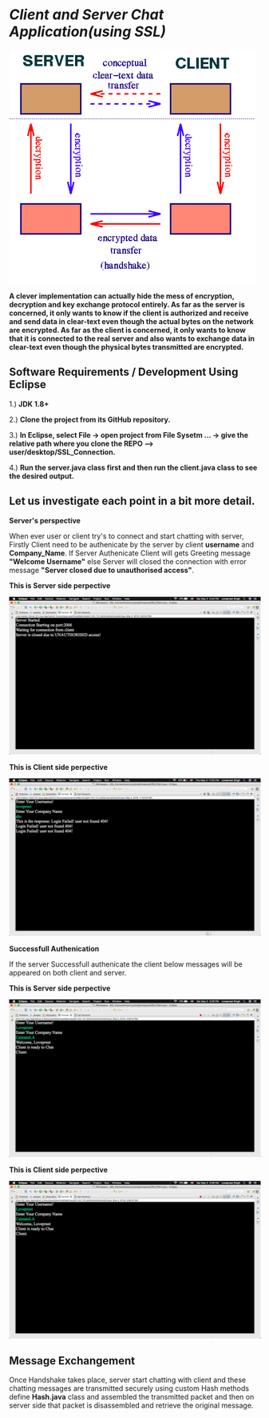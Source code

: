 # *Client and Server Chat Application(using SSL)*

![Project Logo](https://github.com/loveshah751/Client_Server-SSL-/blob/master/images/seo.png)

**A clever implementation can actually hide the mess of encryption, decryption and key exchange protocol entirely. As far as the server is concerned, it only wants to know if the client is authorized and receive and send data in clear-text even though the actual bytes on the network are encrypted. As far as the client is concerned, it only wants to know that it is connected to the real server and also wants to exchange data in clear-text even though the physical bytes transmitted are encrypted.**

## Software Requirements / Development Using Eclipse
1.) **JDK 1.8+**

2.) **Clone the project from its GitHub repository.**

3.) **In Eclipse, select File -> open project from File Sysetm ... -> give the relative path where you clone the REPO --> user/desktop/SSL_Connection.**

4.) **Run the server.java class first and then run the client.java class to see the desired output.**



## Let us investigate each point in a bit more detail.

**Server's perspective** 

When ever user or client try's to connect and start chatting with server, Firstly Client need to be authenicate by the server by client **username** and **Company_Name**. If Server Authenicate Client will gets Greeting message **"Welcome Username"** else Server will closed the connection with error message **"Server closed due to unauthorised access"**.

**This is Server side perpective**

![MacDown logo](https://github.com/loveshah751/Client_Server-SSL-/blob/master/images/error_server.png)

**This is Client side perpective**

![MacDown logo](https://github.com/loveshah751/Client_Server-SSL-/blob/master/images/error_client.png)

**Successfull Authenication**

If the server Successfull authenicate the client below messages will be appeared on both client and server. 

**This is Server side perpective**

![MacDown logo](https://github.com/loveshah751/Client_Server-SSL-/blob/master/images/authorise_client.png)

**This is Client side perpective**

![MacDown logo](https://github.com/loveshah751/Client_Server-SSL-/blob/master/images/authorise_client.png)


## Message Exchangement 

Once Handshake takes place, server start chatting with client and these chatting messages are transmitted securely using custom Hash methods define **Hash.java** class and assembled the transmitted packet and then on server side that packet is disassembled and retrieve the original message.








